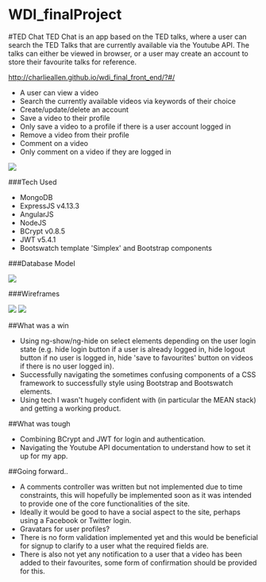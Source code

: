# WDI_finalProject
#TED Chat
TED Chat is an app based on the TED talks, where a user can search the TED Talks that are currently available via the Youtube API.  The talks can either be viewed in browser, or a user may create an account to store their favourite talks for reference.

http://charlieallen.github.io/wdi_final_front_end/?#/

* A user can view a video
* Search the currently available videos via keywords of their choice
* Create/update/delete an account
* Save a video to their profile
* Only save a video to a profile if there is a user account logged in
* Remove a video from their profile
* Comment on a video
* Only comment on a video if they are logged in

<img src="http://i.imgur.com/vjFaESy.png">

###Tech Used
* MongoDB 
* ExpressJS v4.13.3
* AngularJS 
* NodeJS 
* BCrypt v0.8.5
* JWT v5.4.1
* Bootswatch template 'Simplex' and Bootstrap components


###Database Model

<img src="http://i.imgur.com/u0ybYCl.png">

###Wireframes

<img src="http://imgur.com/JW29K4q.png">

<img src="http://imgur.com/w95sfeQ.png">


##What was a win
* Using ng-show/ng-hide on select elements depending on the user login state (e.g. hide login button if a user is already logged in, hide logout button if no user is logged in, hide 'save to favourites' button on videos if there is no user logged in).
* Successfully navigating the sometimes confusing components of a CSS framework to successfully style using Bootstrap and Bootswatch elements.
* Using tech I wasn't hugely confident with (in particular the MEAN stack) and getting a working product.

##What was tough
* Combining BCrypt and JWT for login and authentication.
* Navigating the Youtube API documentation to understand how to set it up for my app.

##Going forward..
* A comments controller was written but not implemented due to time constraints, this will hopefully be implemented soon as it was intended to provide one of the core functionalities of the site.
* Ideally it would be good to have a social aspect to the site, perhaps using a Facebook or Twitter login.
* Gravatars for user profiles?
* There is no form validation implemented yet and this would be beneficial for signup to clarify to a user what the required fields are.
* There is also not yet any notification to a user that a video has been added to their favourites, some form of confirmation should be provided for this.
